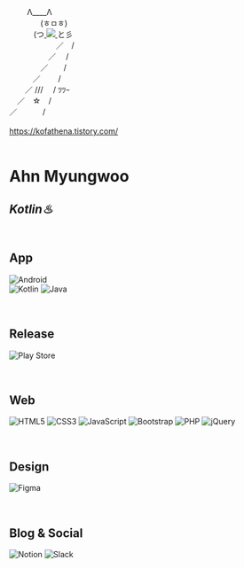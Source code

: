 　　 Λ____Λ <br/>
　　　　(ㅎㅁㅎ) <br/>
　&nbsp;&nbsp;　&nbsp;&nbsp;(つ<a href="mailto:kof99athena@gmail.com">
           <img src="https://img.shields.io/badge/Gmail-EA4335?style=for-the-badge&logo=Gmail&logoColor=white"> 
       </a>と彡 <br/>
　　　　　　／　/ <br/>
　　　　　／　 / <br/>
　　　　／　　/ <br/>
　　　／　　 / <br/>
　　／ /// 　/ ﾂﾂｰ <br/>
　／　☆　/ <br/>
 ／　　 　/<br/>  
https://kofathena.tistory.com/
<br/>
<br/>
<h1 class="code-line" data-line-start=0 data-line-end=1 ><a id="Ahn_Hyeyoung_0"></a>Ahn Myungwoo</h1>
<h2 class="code-line" data-line-start=1 data-line-end=2 ><a id="_Kotlin__1"></a><em>Kotlin♨</em></h2>
<br/>
<h2 class="code-line" data-line-start=4 data-line-end=5 ><a id="App_4"></a>App</h2>
<p class="has-line-data" data-line-start="5" data-line-end="7"><img src="https://img.shields.io/badge/Android-3DDC84?style=for-the-badge&amp;logo=android&amp;logoColor=white" alt="Android"><br>
<img src="https://img.shields.io/badge/kotlin-%237F52FF.svg?style=for-the-badge&amp;logo=kotlin&amp;logoColor=white" alt="Kotlin"> <img src="https://img.shields.io/badge/java-%23ED8B00.svg?style=for-the-badge&amp;logo=openjdk&amp;logoColor=white" alt="Java"></p>
<br/>
<h2 class="code-line" data-line-start=8 data-line-end=9 ><a id="Release_8"></a>Release</h2>
<p class="has-line-data" data-line-start="9" data-line-end="10"><img src="https://img.shields.io/badge/Google_Play-414141?style=for-the-badge&amp;logo=google-play&amp;logoColor=white" alt="Play Store"></p>
<br/>
<h2 class="code-line" data-line-start=11 data-line-end=12 ><a id="Web_11"></a>Web</h2>
<p class="has-line-data" data-line-start="12" data-line-end="13"><img src="https://img.shields.io/badge/html5-%23E34F26.svg?style=for-the-badge&amp;logo=html5&amp;logoColor=white" alt="HTML5"> <img src="https://img.shields.io/badge/css3-%231572B6.svg?style=for-the-badge&amp;logo=css3&amp;logoColor=white" alt="CSS3"> <img src="https://img.shields.io/badge/javascript-%23323330.svg?style=for-the-badge&amp;logo=javascript&amp;logoColor=%23F7DF1E" alt="JavaScript"> <img src="https://img.shields.io/badge/bootstrap-%238511FA.svg?style=for-the-badge&amp;logo=bootstrap&amp;logoColor=white" alt="Bootstrap"> <img src="https://img.shields.io/badge/php-%23777BB4.svg?style=for-the-badge&amp;logo=php&amp;logoColor=white" alt="PHP"> <img src="https://img.shields.io/badge/jquery-%230769AD.svg?style=for-the-badge&amp;logo=jquery&amp;logoColor=white" alt="jQuery"></p>
<br/>
<h2 class="code-line" data-line-start=13 data-line-end=14 ><a id="Design_13"></a>Design</h2>
<p class="has-line-data" data-line-start="14" data-line-end="15"><img src="https://img.shields.io/badge/figma-%23F24E1E.svg?style=for-the-badge&amp;logo=figma&amp;logoColor=white" alt="Figma"></p>
<br/>
<h2 class="code-line" data-line-start=16 data-line-end=17 ><a id="Blog__Social_16"></a>Blog &amp; Social</h2>
<p class="has-line-data" data-line-start="17" data-line-end="18"><img src="https://img.shields.io/badge/Notion-%23000000.svg?style=for-the-badge&amp;logo=notion&amp;logoColor=white" alt="Notion">  <img src="https://img.shields.io/badge/Slack-4A154B?style=for-the-badge&amp;logo=slack&amp;logoColor=white" alt="Slack"></p>
<p class="has-line-data" data-line-start="19" data-line-end="20"><a href="https://solved.ac/hye023/"></a></p>
<br/> <br/>

